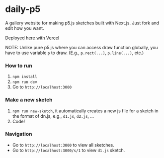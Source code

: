 # daily-p5

A gallery website for making p5.js sketches built with Next.js. Just fork and edit how you want.

Deployed [here with Vercel](https://sketches-iu3mskte0-willcmcc.vercel.app/)

NOTE: Unlike pure p5.js where you can access draw function globally, you have to use variable `p` to draw. (E.g., `p.rect(...)`, `p.line(...)`, etc.)

### How to run

1. `npm install`
2. `npm run dev`
3. Go to `http://localhost:3000`

### Make a new sketch

1. `npm run new-sketch`, it automatically creates a new js file for a sketch in the format of dn.js, e.g., `d1.js`, `d2.js`, ...
2. Code!

### Navigation

- Go to `http://localhost:3000` to view all sketches. 
- Go to `http://localhost:3000/s/1` to view `d1.js` sketch.
